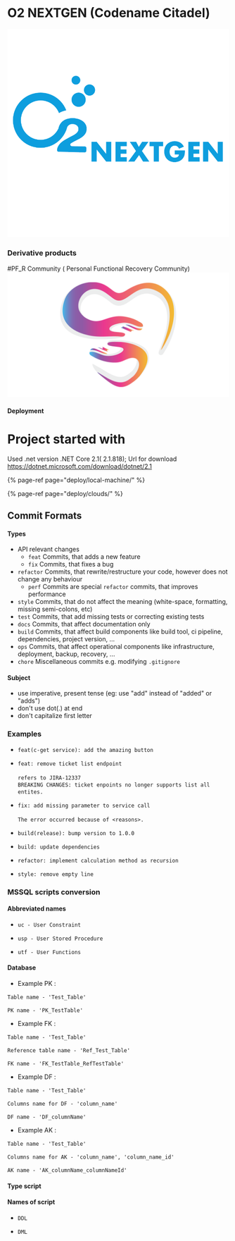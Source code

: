 # O2 NEXTGEN (Codename Citadel)
<img src="design/o2nextgen/logos/Screen Shot 2021-10-08 at 12.31.26 AM.png">

### Derivative products
#PF_R Community ( Personal Functional Recovery Community)
<img src="design/pfr-app/logo/pfr-logo_ration16x9.png">

#### Deployment


# Project started with
Used .net version .NET Core 2.1( 2.1.818);
Url for download https://dotnet.microsoft.com/download/dotnet/2.1

{% page-ref page="deploy/local-machine/" %}

{% page-ref page="deploy/clouds/" %}


## Commit Formats
#### Types
* API relevant changes
    * `feat` Commits, that adds a new feature
    * `fix` Commits, that fixes a bug
* `refactor` Commits, that rewrite/restructure your code, however does not change any behaviour
    * `perf` Commits are special `refactor` commits, that improves performance
* `style` Commits, that do not affect the meaning (white-space, formatting, missing semi-colons, etc)
* `test` Commits, that add missing tests or correcting existing tests
* `docs` Commits, that affect documentation only
* `build` Commits, that affect build components like build tool, ci pipeline, dependencies, project version, ...
* `ops` Commits, that affect operational components like infrastructure, deployment, backup, recovery, ...
* `chore` Miscellaneous commits e.g. modifying `.gitignore`

#### Subject
* use imperative, present tense (eg: use "add" instead of "added" or "adds")
* don't use dot(.) at end
* don't capitalize first letter

### Examples
* ```
  feat(c-get service): add the amazing button
  ```
* ```
  feat: remove ticket list endpoint
  
  refers to JIRA-12337
  BREAKING CHANGES: ticket enpoints no longer supports list all entites.
  ```
* ```
  fix: add missing parameter to service call
  
  The error occurred because of <reasons>.
  ```
* ```
  build(release): bump version to 1.0.0
  ```
* ```
  build: update dependencies
  ```
* ```
  refactor: implement calculation method as recursion
  ```
* ```
  style: remove empty line
  ```
  
### MSSQL scripts conversion

#### Abbreviated names 

* ```
  uc - User Constraint
  ```
* ```
  usp - User Stored Procedure
  ```
* ```
  utf - User Functions
  ```

#### Database
* Example PK :  
```  
Table name - 'Test_Table'
```
``` 
PK name - 'PK_TestTable'
```

* Example FK :  
```
Table name - 'Test_Table'
``` 
```
Reference table name - 'Ref_Test_Table'
``` 
```
FK name - 'FK_TestTable_RefTestTable'
``` 

* Example DF :  
```
Table name - 'Test_Table'
``` 
```
Columns name for DF - 'column_name'
``` 
```
DF name - 'DF_columnName'
``` 

* Example AK :  
```
Table name - 'Test_Table'
``` 
```
Columns name for AK - 'column_name', 'column_name_id'
``` 
```
AK name - 'AK_columnName_columnNameId'
``` 

 
#### Type script 

#### Names of script

* ```
  DDL
  ```
* ```
  DML
  ```